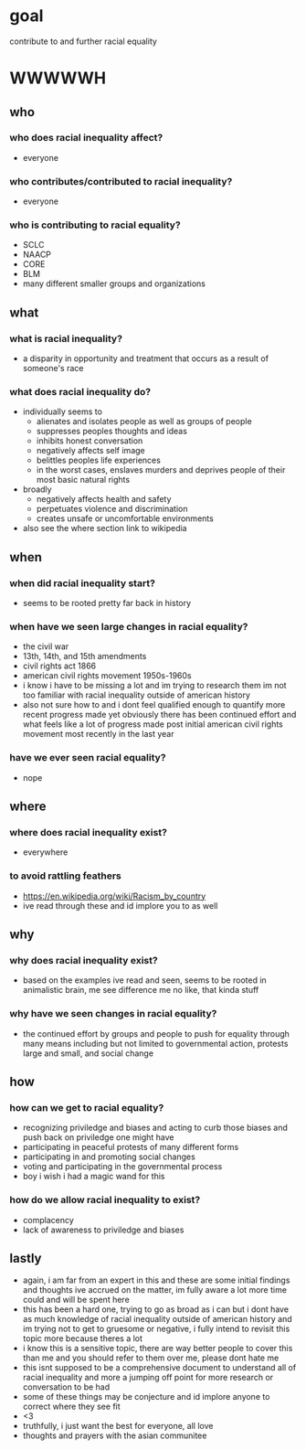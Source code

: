 # goal
contribute to and further racial equality

# WWWWWH

## who

### who does racial inequality affect?
- everyone

### who contributes/contributed to racial inequality?
- everyone

### who is contributing to racial equality?
- SCLC
- NAACP
- CORE
- BLM
- many different smaller groups and organizations

## what

### what is racial inequality?
- a disparity in opportunity and treatment that occurs as a result of someone's race

### what does racial inequality do?
- individually seems to
  - alienates and isolates people as well as groups of people
  - suppresses peoples thoughts and ideas
  - inhibits honest conversation
  - negatively affects self image
  - belittles peoples life experiences
  - in the worst cases, enslaves murders and deprives people of their most basic natural rights
- broadly
  - negatively affects health and safety
  - perpetuates violence and discrimination
  - creates unsafe or uncomfortable environments
- also see the where section link to wikipedia

## when

### when did racial inequality start?
- seems to be rooted pretty far back in history

### when have we seen large changes in racial equality?
- the civil war
- 13th, 14th, and 15th amendments
- civil rights act 1866
- american civil rights movement 1950s-1960s
- i know i have to be missing a lot and im trying to research them im not too familiar with racial inequality outside of american history
- also not sure how to and i dont feel qualified enough to quantify more recent progress made yet obviously there has been continued effort and what feels like a lot of progress made post initial american civil rights movement most recently in the last year

### have we ever seen racial equality?
- nope

## where

### where does racial inequality exist?
- everywhere

### to avoid rattling feathers
- https://en.wikipedia.org/wiki/Racism_by_country
- ive read through these and id implore you to as well

## why

### why does racial inequality exist?
- based on the examples ive read and seen, seems to be rooted in animalistic brain, me see difference me no like, that kinda stuff

### why have we seen changes in racial equality?
- the continued effort by groups and people to push for equality through many means including but not limited to governmental action, protests large and small, and social change

## how

### how can we get to racial equality?
- recognizing priviledge and biases and acting to curb those biases and push back on priviledge one might have
- participating in peaceful protests of many different forms
- participating in and promoting social changes
- voting and participating in the governmental process
- boy i wish i had a magic wand for this

### how do we allow racial inequality to exist?
- complacency
- lack of awareness to priviledge and biases

## lastly
- again, i am far from an expert in this and these are some initial findings and thoughts ive accrued on the matter, im fully aware a lot more time could and will be spent here
- this has been a hard one, trying to go as broad as i can but i dont have as much knowledge of racial inequality outside of american history and im trying not to get to gruesome or negative, i fully intend to revisit this topic more because theres a lot
- i know this is a sensitive topic, there are way better people to cover this than me and you should refer to them over me, please dont hate me
- this isnt supposed to be a comprehensive document to understand all of racial inequality and more a jumping off point for more research or conversation to be had
- some of these things may be conjecture and id implore anyone to correct where they see fit
- <3
- truthfully, i just want the best for everyone, all love
- thoughts and prayers with the asian communitee
